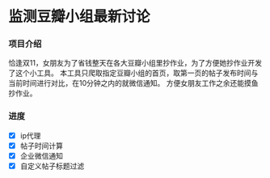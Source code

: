 # 监测豆瓣小组最新讨论


### 项目介绍
恰逢双11，女朋友为了省钱整天在各大豆瓣小组里抄作业，为了方便她抄作业开发了这个小工具。
本工具只爬取指定豆瓣小组的首页，取第一页的帖子发布时间与当前时间进行对比，在10分钟之内的就微信通知。
方便女朋友工作之余还能摸鱼抄作业。



### 进度
- [x] ip代理
- [x] 帖子时间计算
- [x] 企业微信通知
- [x] 自定义帖子标题过滤